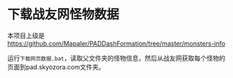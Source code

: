 # 下载战友网怪物数据
本项目上级是 https://github.com/Mapaler/PADDashFormation/tree/master/monsters-info

运行`下载网页数据.bat`，读取父文件夹的怪物信息，然后从战友网获取每个怪物的页面到pad.skyozora.com文件夹。